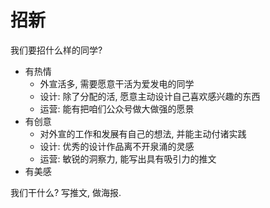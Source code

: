 # 招新

我们要招什么样的同学?

* 有热情
  * 外宣活多, 需要愿意干活为爱发电的同学
  * 设计: 除了分配的活, 愿意主动设计自己喜欢感兴趣的东西
  * 运营: 能有把咱们公众号做大做强的愿景
* 有创意
  * 对外宣的工作和发展有自己的想法, 并能主动付诸实践
  * 设计: 优秀的设计作品离不开泉涌的灵感
  * 运营: 敏锐的洞察力, 能写出具有吸引力的推文
* 有美感

我们干什么? 写推文, 做海报.

